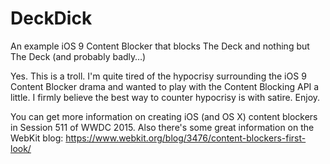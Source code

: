 # DeckDick

An example iOS 9 Content Blocker that blocks The Deck and nothing but
The Deck (and probably badly…)

Yes. This is a troll. I'm quite tired of the hypocrisy surrounding the
iOS 9 Content Blocker drama and wanted to play with the Content Blocking
API a little. I firmly believe the best way to counter hypocrisy is
with satire. Enjoy.

You can get more information on creating iOS (and OS X) content blockers in
Session 511 of WWDC 2015. Also there's some great information on the
WebKit blog:
https://www.webkit.org/blog/3476/content-blockers-first-look/
